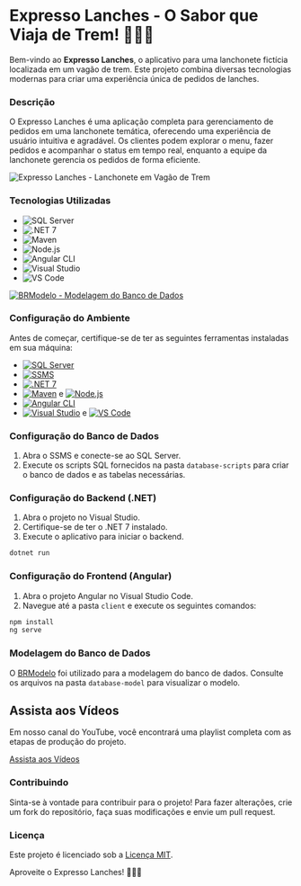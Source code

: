 # Expresso Lanches - O Sabor que Viaja de Trem! 🚂🍔🍟

Bem-vindo ao **Expresso Lanches**, o aplicativo para uma lanchonete fictícia localizada em um vagão de trem. Este projeto combina diversas tecnologias modernas para criar uma experiência única de pedidos de lanches.

### Descrição

O Expresso Lanches é uma aplicação completa para gerenciamento de pedidos em uma lanchonete temática, oferecendo uma experiência de usuário intuitiva e agradável. Os clientes podem explorar o menu, fazer pedidos e acompanhar o status em tempo real, enquanto a equipe da lanchonete gerencia os pedidos de forma eficiente.

![Expresso Lanches - Lanchonete em Vagão de Trem](https://github.com/rubenslyra/expresso-lanches/assets/37023108/457262e6-c10c-4f37-9e0e-fabe82195168)

### Tecnologias Utilizadas

- ![SQL Server](https://img.shields.io/badge/SQL_Server-2019-blue?logo=microsoft-sql-server)
- ![.NET 7](https://img.shields.io/badge/.NET-7.0-blue?logo=.net)
- ![Maven](https://img.shields.io/badge/Maven-Latest-blue?logo=apache-maven)
- ![Node.js](https://img.shields.io/badge/Node.js-Latest-green?logo=node.js)
- ![Angular CLI](https://img.shields.io/badge/Angular_CLI-Latest-red?logo=angular)
- ![Visual Studio](https://img.shields.io/badge/Visual_Studio-Latest-blue?logo=visual-studio)
- ![VS Code](https://img.shields.io/badge/VS_Code-Latest-blue?logo=visual-studio-code)

[![BRModelo - Modelagem do Banco de Dados](https://img.shields.io/badge/BRModelo-Online-brightgreen?logo=data:image/png;base64,iVBORw0KGgoAAAANSUhEUgAAABAAAAAQCAYAAAAf8/9hAAAAMElEQVR42mP8/w8AAwAB/AG+fbMAAAAASUVORK5CYII=)](https://app.brmodeloweb.com/)

### Configuração do Ambiente

Antes de começar, certifique-se de ter as seguintes ferramentas instaladas em sua máquina:

- [![SQL Server](https://img.shields.io/badge/SQL_Server-2019-blue?logo=microsoft-sql-server)](https://www.microsoft.com/pt-br/sql-server/sql-server-downloads)
- [![SSMS](https://img.shields.io/badge/SSMS-Latest-blue?logo=microsoft-sql-server)](https://docs.microsoft.com/pt-br/sql/ssms/download-sql-server-management-studio-ssms)
- [![.NET 7](https://img.shields.io/badge/.NET-7.0-blue?logo=.net)](https://dotnet.microsoft.com/download/dotnet/7.0)
- [![Maven](https://img.shields.io/badge/Maven-Latest-blue?logo=apache-maven)](https://maven.apache.org/download.cgi) e [![Node.js](https://img.shields.io/badge/Node.js-Latest-green?logo=node.js)](https://nodejs.org/)
- [![Angular CLI](https://img.shields.io/badge/Angular_CLI-Latest-red?logo=angular)](https://cli.angular.io/)
- [![Visual Studio](https://img.shields.io/badge/Visual_Studio-Latest-blue?logo=visual-studio)](https://visualstudio.microsoft.com/pt-br/) e [![VS Code](https://img.shields.io/badge/VS_Code-Latest-blue?logo=visual-studio-code)](https://code.visualstudio.com/)

### Configuração do Banco de Dados

1. Abra o SSMS e conecte-se ao SQL Server.
2. Execute os scripts SQL fornecidos na pasta `database-scripts` para criar o banco de dados e as tabelas necessárias.

### Configuração do Backend (.NET)

1. Abra o projeto no Visual Studio.
2. Certifique-se de ter o .NET 7 instalado.
3. Execute o aplicativo para iniciar o backend.

```bash
dotnet run
```

### Configuração do Frontend (Angular)

1. Abra o projeto Angular no Visual Studio Code.
2. Navegue até a pasta `client` e execute os seguintes comandos:

```bash
npm install
ng serve
```

### Modelagem do Banco de Dados

O [BRModelo](https://app.brmodeloweb.com/) foi utilizado para a modelagem do banco de dados. Consulte os arquivos na pasta `database-model` para visualizar o modelo.

## Assista aos Vídeos

Em nosso canal do YouTube, você encontrará uma playlist completa com as etapas de produção do projeto.

[Assista aos Vídeos](https://www.youtube.com/playlist?list=PLAwtvwNWSwCd7x_dCmmzj9TTftf8I0TkY)

### Contribuindo

Sinta-se à vontade para contribuir para o projeto! Para fazer alterações, crie um fork do repositório, faça suas modificações e envie um pull request.

### Licença

Este projeto é licenciado sob a [Licença MIT](LICENSE).

Aproveite o Expresso Lanches! 🚂🍔🍟
